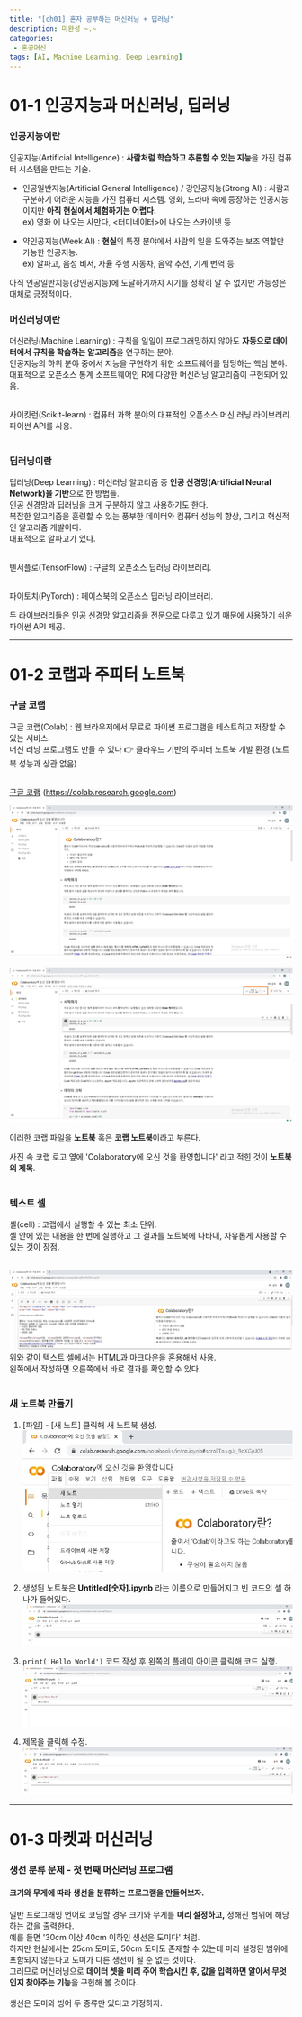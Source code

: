 ```yaml
---
title: "[ch01] 혼자 공부하는 머신러닝 + 딥러닝"
description: 미완성 ~.~
categories: 
 - 혼공머신
tags: [AI, Machine Learning, Deep Learning]
---
```


<!-- 내용 -->

# 01-1 인공지능과 머신러닝, 딥러닝

### 인공지능이란

인공지능(Artificial Intelligence) 
  : **사람처럼 학습하고 추론할 수 있는 지능**을 가진 컴퓨터 시스템을 만드는 기술.

+ 인공일반지능(Artificial General Intelligence) / 강인공지능(Strong AI)
  : 사람과 구분하기 어려운 지능을 가진 컴퓨터 시스템. 영화, 드라마 속에 등장하는 인공지능이지만 **아직 현실에서 체험하기는 어렵다.** <br>
    ex) 영화 <Her> 에 나오는 사만다, <터미네이터>에 나오는 스카이넷 등

+ 약인공지능(Week AI)
  : **현실**의 특정 분야에서 사람의 일을 도와주는 보조 역할만 가능한 인공지능.<br>
    ex) 알파고, 음성 비서, 자율 주행 자동차, 음악 추천, 기계 번역 등

아직 인공일반지능(강인공지능)에 도달하기까지 시기를 정확히 알 수 없지만 가능성은 대체로 긍정적이다.

### 머신러닝이란

머신러닝(Machine Learning)
  : 규칙을 일일이 프로그래밍하지 않아도 **자동으로 데이터에서 규칙을 학습하는 알고리즘**을 연구하는 분야.<br>
    인공지능의 하위 분야 중에서 지능을 구현하기 위한 소프트웨어를 담당하는 핵심 분야.<br>
    대표적으로 오픈소스 통계 소프트웨어인 R에 다양한 머신러닝 알고리즘이 구현되어 있음.<br><br>


사이킷런(Scikit-learn)
  : 컴퓨터 과학 분야의 대표적인 오픈소스 머신 러닝 라이브러리.<br>
    파이썬 API를 사용.<br><br>

### 딥러닝이란

딥러닝(Deep Learning)
  : 머신러닝 알고리즘 중 **인공 신경망(Artificial Neural Network)을 기반**으로 한 방법들.<br>
    인공 신경망과 딥러닝을 크게 구분하지 않고 사용하기도 한다.<br>
    복잡한 알고리즘을 훈련할 수 있는 풍부한 데이터와 컴퓨터 성능의 향상, 그리고 혁신적인 알고리즘 개발이다.<br>
    대표적으로 알파고가 있다.<br><br>


텐서플로(TensorFlow)
  : 구글의 오픈소스 딥러닝 라이브러리.<br><br>


파이토치(PyTorch)
  : 페이스북의 오픈소스 딥러닝 라이브러리.<br>


두 라이브러리들은 인공 신경망 알고리즘을 전문으로 다루고 있기 때문에 사용하기 쉬운 파이썬 API 제공.

---------------

# 01-2 코랩과 주피터 노트북

### 구글 코랩

구글 코랩(Colab)
  : 웹 브라우저에서 무료로 파이썬 프로그램을 테스트하고 저장할 수 있는 서비스.<br>
    머신 러닝 프로그램도 만들 수 있다 👉 클라우드 기반의 주피터 노트북 개발 환경 (노트북 성능과 상관 없음)<br><br>
    
  [구글 코랩](https://colab.research.google.com)  (https://colab.research.google.com)

  ![colab1](/assets/images/colab1.jpg "코랩 홈페이지 - 연결 전") <br>

  ![colab2](/assets/images/colab2.jpg "코랩 홈페이지 - 연결 후") <br>

  이러한 코랩 파일을 **노트북** 혹은 **코랩 노트북**이라고 부른다. <br>

  사진 속 코랩 로고 옆에 'Colaboratory에 오신 것을 환영합니다' 라고 적힌 것이 **노트북의 제목**. <br><br>

### 텍스트 셀

셀(cell)
 : 코랩에서 실행할 수 있는 최소 단위. <br>
   셀 안에 있는 내용을 한 번에 실행하고 그 결과를 노트북에 나타내, 자유롭게 사용할 수 있는 것이 장점. <br><br>

  ![colab7](/assets/images/colab7.jpg "텍스트 셀에서 사용하는 언어") <br>
  위와 같이 텍스트 셀에서는 HTML과 마크다운을 혼용해서 사용. <br>
  왼쪽에서 작성하면 오른쪽에서 바로 결과를 확인할 수 있다.<br><br>

### 새 노트북 만들기

1. [파일] - [새 노트] 클릭해 새 노트북 생성. <br>
 ![colab3](/assets/images/colab3.jpg "[파일] - [새 노트]") <br>

2. 생성된 노트북은 **Untitled[숫자].ipynb** 라는 이름으로 만들어지고 빈 코드의 셀 하나가 들어있다. <br>
 ![colab4](/assets/images/colab4.jpg "새 노트북 생성 ") <br>

3. `print('Hello World')` 코드 작성 후 왼쪽의 플레이 아이콘 클릭해 코드 실행. <br>
![colab5](/assets/images/colab5.jpg "Hello World 출력") <br>

4. 제목을 클릭해 수정. <br>
![colab6](/assets/images/colab6.jpg "Hello World로 제목 수정") <br>

---------------

# 01-3 마켓과 머신러닝

### 생선 분류 문제 - 첫 번째 머신러닝 프로그램

#### 크기와 무게에 따라 생선을 분류하는 프로그램을 만들어보자.

일반 프로그래밍 언어로 코딩할 경우 크기와 무게를 **미리 설정하고,** 정해진 범위에 해당하는 값을 출력한다. <br>
예를 들면 '30cm 이상 40cm 이하인 생선은 도미다' 처럼. <br>
하지만 현실에서는 25cm 도미도, 50cm 도미도 존재할 수 있는데 미리 설정된 범위에 포함되지 않는다고 도미가 다른 생선이 될 순 없는 것이다. <br>
그러므로 머신러닝으로 **데이터 셋을 미리 주어 학습시킨 후, 값을 입력하면 알아서 무엇인지 찾아주는 기능**을 구현해 볼 것이다. <br><br>
생선은 도미와 빙어 두 종류만 있다고 가정하자. <br>